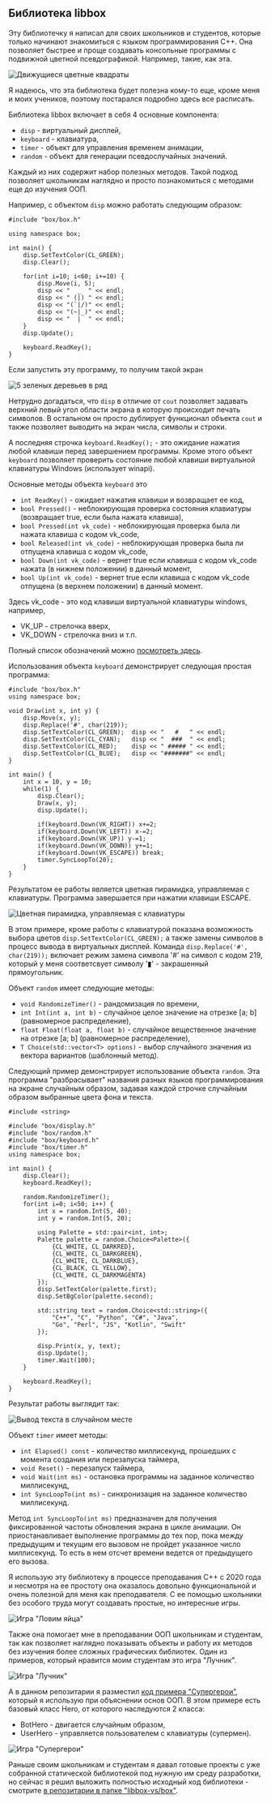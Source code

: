 ## Библиотека libbox

Эту библиотечку я написал для своих школьников и студентов, которые только начинают знакомиться с языком программирования С++. Она позволяет быстрее и проще создавать консольные программы с подвижной цветной псевдографикой.
Например, такие, как эта.

![Движущиеся цветные квадраты](./images/robots.gif)

Я надеюсь, что эта библиотека будет полезна кому-то еще, кроме меня и моих учеников, поэтому постарался подробно здесь все расписать.

Библиотека libbox включает в себя 4 основные компонента:
+ `disp` - виртуальный дисплей,
+ `keyboard` - клавиатура,
+ `timer` - объект для управления временем анимации,
+ `random` - объект для генерации псевдослучайных значений.

Каждый из них содержит набор полезных методов. Такой подход позволяет школьникам наглядно и просто познакомиться с методами еще до изучения ООП. 

Например, с объектом `disp` можно работать следующим образом:
```
#include "box/box.h"

using namespace box;

int main() {
	disp.SetTextColor(CL_GREEN);
	disp.Clear();
	
	for(int i=10; i<60; i+=10) {
		disp.Move(i, 5);
		disp << "  _  " << endl;
		disp << " (|) " << endl;
		disp << "(`|/)" << endl;
		disp << "(~|_)" << endl;
		disp << "  |  " << endl;
	}
	disp.Update();
	
	keyboard.ReadKey();
}
```

Если запустить эту программу, то получим такой экран

![5 зеленых деревьев в ряд](./images/trees.png)

Нетрудно догадаться, что `disp` в отличие от `cout` позволяет задавать верхний левый угол области экрана в которую происходит печать символов. В остальном он просто дублирует функционал объекта `cout` и также позволяет выводить на экран числа, символы и строки.

А последняя строчка `keyboard.ReadKey();` - это ожидание нажатия любой клавиши перед завершением программы. Кроме этого объект `keyboard` позволяет проверить состояние любой клавиши виртуальной клавиатуры Windows (использует winapi).

Основные методы объекта `keyboard` это
+ `int ReadKey()` - ожидает нажатия клавиши и возвращает ее код,
+ `bool Pressed()` - неблокирующая проверка состояния клавиатуры (возвращает true, если была нажата клавиша),
+ `bool Pressed(int vk_code)` - неблокирующая проверка была ли нажата клавиша с кодом vk_code,
+ `bool Released(int vk_code)` - неблокирующая проверка была ли отпущена клавиша с кодом vk_code,
+ `bool Down(int vk_code)` - вернет true если клавиша с кодом vk_code нажата (в нижнем положении) в данный момент,
+ `bool Up(int vk_code)` - вернет true если клавиша с кодом vk_code отпущена (в верхнем положении) в данный момент.

Здесь vk_code - это код клавиши виртуальной клавиатуры windows, например, 
+ VK_UP - стрелочка вверх,
+ VK_DOWN - стрелочка вниз и т.п.

Полный список обозначений можно [посмотреть здесь](https://learn.microsoft.com/en-gb/windows/win32/inputdev/virtual-key-codes).

Использования объекта `keyboard` демонстрирует следующая простая программа:
```
#include "box/box.h"
using namespace box;

void Draw(int x, int y) {
	disp.Move(x, y);
	disp.Replace('#', char(219));
	disp.SetTextColor(CL_GREEN);  disp << "   #   " << endl;
	disp.SetTextColor(CL_CYAN);   disp << "  ###  " << endl;
	disp.SetTextColor(CL_RED);    disp << " ##### " << endl;
	disp.SetTextColor(CL_BLUE);   disp << "#######" << endl;
}

int main() {
	int x = 10, y = 10;
	while(1) {
    	disp.Clear();
        Draw(x, y);
    	disp.Update();

        if(keyboard.Down(VK_RIGHT)) x+=2;
        if(keyboard.Down(VK_LEFT)) x-=2;
        if(keyboard.Down(VK_UP)) y-=1;
        if(keyboard.Down(VK_DOWN)) y+=1;
        if(keyboard.Down(VK_ESCAPE)) break;
    	timer.SyncLoopTo(20);
    }
}
```

Результатом ее работы является цветная пирамидка, управляемая с клавиатуры. Программа завершается при нажатии клавиши ESCAPE.

![Цветная пирамидка, управляемая с клавиатуры](./images/keyboard-control.gif)

В этом примере, кроме работы с клавиатурой показана возможность выбора цветов `disp.SetTextColor(CL_GREEN);` а также замены символов в процесс вывода в виртуальных дисплей. Команда `disp.Replace('#', char(219));` включает режим замена символа '#' на символ с кодом 219, который у меня соответсвует символу '▮' - закрашенный прямоугольник.

Объект `random` имеет следующие методы:
+ `void RandomizeTimer()` - рандомизация по времени,
+ `int Int(int a, int b)` - случайное целое значение на отрезке [a; b] (равномерное распределение),
+ `float Float(float a, float b)` - случайное вещественное значение на отрезке [a; b] (равномерное распределение),
+ `T Choice(std::vector<T> options)` - выбор случайного значения из вектора вариантов (шаблонный метод).

Следующий пример демонстрирует использование объекта `random`. Эта программа "разбрасывает" названия разных языков программирования на экране случайным образом, задавая каждой строчке случайным образом выбранные цвета фона и текста.

```
#include <string>

#include "box/display.h"
#include "box/random.h"
#include "box/keyboard.h"
#include "box/timer.h"
using namespace box;

int main() {
	disp.Clear();
	keyboard.ReadKey();
	
	random.RandomizeTimer();
	for(int i=0; i<50; i++) {
		int x = random.Int(5, 40);
		int y = random.Int(5, 20);
		
		using Palette = std::pair<int, int>;
		Palette palette = random.Choice<Palette>({
			{CL_WHITE, CL_DARKRED}, 
			{CL_WHITE, CL_DARKGREEN},
			{CL_WHITE, CL_DARKBLUE}, 
			{CL_BLACK, CL_YELLOW},
			{CL_WHITE, CL_DARKMAGENTA}
		});
		disp.SetTextColor(palette.first);
		disp.SetBgColor(palette.second);
		
		std::string text = random.Choice<std::string>({
			"C++", "C", "Python", "C#", "Java",
			"Go", "Perl", "JS", "Kotlin", "Swift"
		});
		
		disp.Print(x, y, text);
		disp.Update();
		timer.Wait(100);
	}
	
	keyboard.ReadKey();
}
```

Результат работы выглядит так:

![Вывод текста в случайном месте](./images/random-example.gif)

Объект `timer` имеет методы:
+ `int Elapsed() const` - количество миллисекунд, прошедших с момента создания или перезапуска таймера,
+ `void Reset()` - перезапуск таймера,
+ `void Wait(int ms)` - остановка программы на заданное количество миллисекунд,
+ `int SyncLoopTo(int ms)` - синхронизация на заданное количество миллисекунд.

Метод `int SyncLoopTo(int ms)` предназначен для получения фиксированной частоты обновления экрана в цикле анимации. Он приостанавливает выполнение программы до тех пор, пока между предыдущим и текущим его вызовом не пройдет указанное число миллисекунд. То есть в нем отсчет времени ведется от предыдущего его вызова.

Я использую эту библиотеку в процессе преподавания С++ с 2020 года и несмотря на ее простоту она оказалось довольно функциональной и очень полезной для меня как преподавателя. С ее помощью школьники без особого труда могут создавать простые, но интересные игры.

![Игра "Ловим яйца"](./images/catch_eggs.gif)

Также она помогает мне в преподавании ООП школьникам и студентам, так как позволяет наглядно показывать объекты и работу их методов без изучения более сложных графических библиотек. Один из примеров, который нравится моим студентам это игра "Лучник".

![Игра "Лучник"](./images/archers.gif)

А в данном репозитарии я разместил [код примера "Супергерои"](https://github.com/zazicam/libbox/blob/main/libbox-vs/main.cpp), который я использую при объяснении основ ООП. В этом примере есть базовый класс Hero, от которого наследуются 2 класса:
+ BotHero - двигается случайным образом,
+ UserHero - управляется пользователем с клавиатуры (супермен).

![Игра "Супергерои"](./images/heroes.gif)

Раньше своим школьникам и студентам я давал готовые проекты с уже собранной статической библиотекой под нужную им среду разработки, но сейчас я решил выложить полностью исходный код библиотеки - смотрите [в репозитарии в папке "libbox-vs/box"](https://github.com/zazicam/libbox/tree/main/libbox-vs/box).
